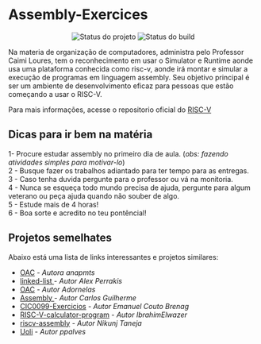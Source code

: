 # Assembly-Exercices
<p align="center">
    <!-- <img  ><br /> -->
    <img src="https://img.shields.io/maintenance/yes/2022?style=for-the-badge" title="Status do projeto">
    <img src="https://img.shields.io/travis/ccuffs/template?style=for-the-badge" title="Status do build">
</p>

<p>
Na materia de organização de computadores, administra pelo Professor Caimi Loures, tem o reconhecimento em usar o  Simulator e Runtime aonde usa uma plataforma conhecida como risc-v, aonde irá montar e simular a execução de programas em linguagem assembly. Seu objetivo principal é ser um ambiente de desenvolvimento eficaz para pessoas que estão começando a usar o RISC-V.<br/>
</p>

Para mais informações, acesse o repositorio oficial do [RISC-V](https://github.com/TheThirdOne/rars)

## Dicas para ir bem na matéria
1- Procure estudar assembly no primeiro dia de aula. (*obs: fazendo atividades simples para motivar-lo*)<br>
2 - Busque fazer os trabalhos adiantado para ter tempo para as entregas.<br>
3 - Caso tenha duvida pergunte para o professor ou vá na monitoria.<br>
4 - Nunca se esqueça todo mundo precisa de ajuda, pergunte para algum veterano ou peça ajuda quando não souber de algo.<br>
5 - Estude mais de 4 horas!<br>
6 - Boa sorte e acredito no teu pontêncial!<br>

## Projetos semelhates

Abaixo está uma lista de links interessantes e projetos similares:

* [OAC](https://github.com/apmt/OAC) - *Autora anapmts*
* [linked-list ](https://github.com/Stolichnayer/linked-list) - *Autor Alex Perrakis*
* [OAC](https://github.com/adornelas/OAC) - *Autor Adornelas*
* [Assembly ](https://github.com/cgmoraes/Assembly) - *Autor Carlos Guilherme*
* [CIC0099-Exercicios](https://github.com/brenag/CIC0099-Exercicios) - *Autor Emanuel Couto Brenag*
* [RISC-V-calculator-program](https://github.com/IbrahimElwazer/RISC-V-calculator-program) - *Autor IbrahimElwazer*
* [riscv-assembly](https://github.com/nikunj-taneja/riscv-assembly) - *Autor Nikunj Taneja*
* [Uoli](https://github.com/ppalves/Uoli) - *Autor ppalves*